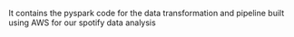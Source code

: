It contains the pyspark code for the data transformation and pipeline built using AWS for our spotify data analysis
